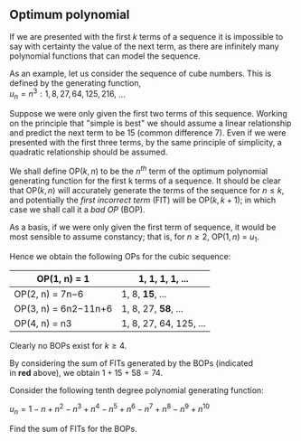 ## Optimum polynomial

If we are presented with the first $k$ terms of a sequence it is impossible to say with certainty the value of the next term, as there are infinitely many polynomial functions that can model the sequence.

As an example, let us consider the sequence of cube numbers. This is defined by the generating function,  
$u_n = n^3: 1, 8, 27, 64, 125, 216,$ ...

Suppose we were only given the first two terms of this sequence. Working on the principle that "simple is best" we should assume a linear relationship and predict the next term to be $15$ (common difference $7$). Even if we were presented with the first three terms, by the same principle of simplicity, a quadratic relationship should be assumed.

We shall define OP($k, n$) to be the $n^{th}$ term of the optimum polynomial generating function for the first k terms of a sequence. It should be clear that OP($k, n$) will accurately generate the terms of the sequence for $n ≤ k$, and potentially the *first incorrect term* (FIT) will be OP($k, k+1$); in which case we shall call it a *bad OP* (BOP).

As a basis, if we were only given the first term of sequence, it would be most sensible to assume constancy; that is, for $n ≥ 2$, OP($1, n$) = $u_1$.

Hence we obtain the following OPs for the cubic sequence:

| OP(1, n) = 1         | 1, **1**, 1, 1, ...    |
| -------------------- | ---------------------- |
| OP(2, n) = 7n−6      | 1, 8, **15**, ...      |
| OP(3, n) = 6n2−11n+6 | 1, 8, 27, **58**, ...  |
| OP(4, n) = n3        | 1, 8, 27, 64, 125, ... |

Clearly no BOPs exist for $k ≥ 4$.

By considering the sum of FITs generated by the BOPs (indicated in **red** above), we obtain $1 + 15 + 58 = 74$.

Consider the following tenth degree polynomial generating function:

$u_n = 1 − n + n^2 − n^3 + n^4 − n^5 + n^6 − n^7 + n^8 − n^9 + n^{10}$

Find the sum of FITs for the BOPs.
